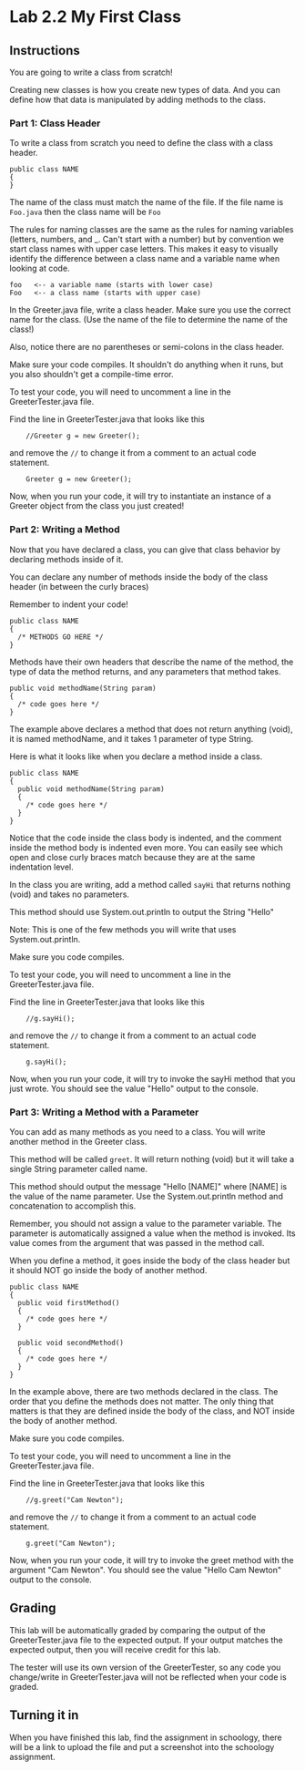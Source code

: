 # Lab 2.2 My First Class

## Instructions

You are going to write a class from scratch!

Creating new classes is how you create new types of data. And you can define how that data is manipulated by adding methods to the class.

### Part 1: Class Header
To write a class from scratch you need to define the class with a class header.
```
public class NAME
{
}
```
The name of the class must match the name of the file. If the file name is ```Foo.java``` then the class name will be ```Foo```

The rules for naming classes are the same as the rules for naming variables (letters, numbers, and _. Can't start with a number) but by convention we start class names with upper case letters. This makes it easy to visually identify the difference between a class name and a variable name when looking at code.
```
foo   <-- a variable name (starts with lower case)
Foo   <-- a class name (starts with upper case)
```

In the Greeter.java file, write a class header. Make sure you use the correct name for the class. (Use the name of the file to determine the name of the class!)

Also, notice there are no parentheses or semi-colons in the class header.

Make sure your code compiles. It shouldn't do anything when it runs, but you also shouldn't get a compile-time error.

To test your code, you will need to uncomment a line in the GreeterTester.java file.

Find the line in GreeterTester.java that looks like this
```
    //Greeter g = new Greeter();
```
and remove the ```//``` to change it from a comment to an actual code statement.
```
    Greeter g = new Greeter();
```
Now, when you run your code, it will try to instantiate an instance of a Greeter object from the class you just created!

### Part 2: Writing a Method

Now that you have declared a class, you can give that class behavior by declaring methods inside of it.

You can declare any number of methods inside the body of the class header (in between the curly braces)

Remember to indent your code!

```
public class NAME
{
  /* METHODS GO HERE */
}
```

Methods have their own headers that describe the name of the method, the type of data the method returns, and any parameters that method takes.

```
public void methodName(String param)
{
  /* code goes here */
}
```

The example above declares a method that does not return anything (void), it is named methodName, and it takes 1 parameter of type String.

Here is what it looks like when you declare a method inside a class.
```
public class NAME
{
  public void methodName(String param)
  {
    /* code goes here */
  }
}
```

Notice that the code inside the class body is indented, and the comment inside the method body is indented even more. You can easily see which open and close curly braces match because they are at the same indentation level.

In the class you are writing, add a method called ```sayHi``` that returns nothing (void) and takes no parameters.

This method should use System.out.println to output the String "Hello"

Note: This is one of the few methods you will write that uses System.out.println.

Make sure you code compiles.

To test your code, you will need to uncomment a line in the GreeterTester.java file.

Find the line in GreeterTester.java that looks like this
```
    //g.sayHi();
```
and remove the ```//``` to change it from a comment to an actual code statement.
```
    g.sayHi();
```
Now, when you run your code, it will try to invoke the sayHi method that you just wrote. You should see the value "Hello" output to the console.


### Part 3: Writing a Method with a Parameter

You can add as many methods as you need to a class. You will write another method in the Greeter class.

This method will be called ```greet```. It will return nothing (void) but it will take a single String parameter called name.

This method should output the message "Hello [NAME]" where [NAME] is the value of the name parameter. Use the System.out.println method and concatenation to accomplish this. 

Remember, you should not assign a value to the parameter variable. The parameter is automatically assigned a value when the method is invoked. Its value comes from the argument that was passed in the method call.

When you define a method, it goes inside the body of the class header but it should NOT go inside the body of another method.
```
public class NAME
{
  public void firstMethod()
  {
    /* code goes here */
  }
  
  public void secondMethod()
  {
    /* code goes here */
  }
}
```
In the example above, there are two methods declared in the class. The order that you define the methods does not matter. The only thing that matters is that they are defined inside the body of the class, and NOT inside the body of another method.

Make sure you code compiles.

To test your code, you will need to uncomment a line in the GreeterTester.java file.

Find the line in GreeterTester.java that looks like this
```
    //g.greet("Cam Newton");
```
and remove the ```//``` to change it from a comment to an actual code statement.
```
    g.greet("Cam Newton");
```
Now, when you run your code, it will try to invoke the greet method with the argument "Cam Newton". You should see the value "Hello Cam Newton" output to the console.

## Grading

This lab will be automatically graded by comparing the output of the GreeterTester.java file to the expected output. If your output matches the expected output, then you will receive credit for this lab.

The tester will use its own version of the GreeterTester, so any code you change/write in GreeterTester.java will not be reflected when your code is graded.

## Turning it in

When you have finished this lab, find the assignment in schoology, there will be a link to upload the file and put a screenshot into the schoology assignment.
